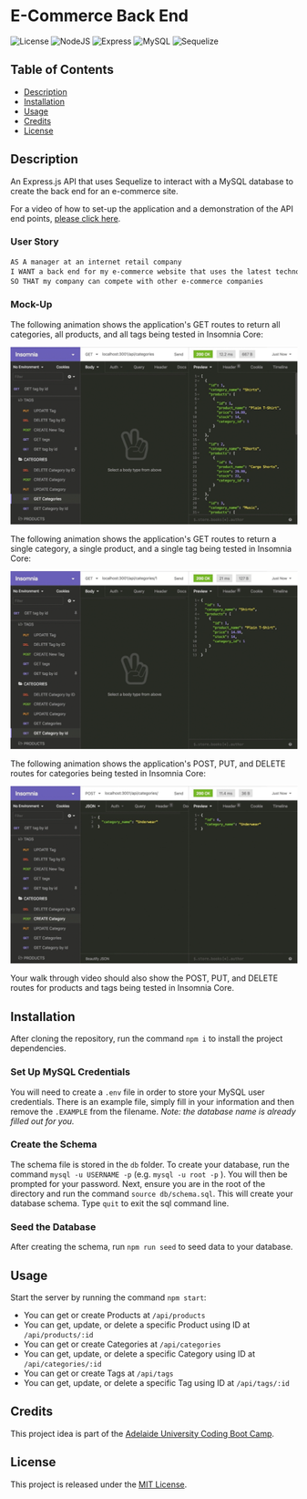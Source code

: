 # E-Commerce Back End
![License](https://img.shields.io/badge/License-MIT-yellow.svg)
![NodeJS](https://img.shields.io/badge/node.js-6DA55F.svg?&logo=node.js&logoColor=white)
![Express](https://img.shields.io/badge/express-000000?&logo=express&logoColor=white)
![MySQL](https://img.shields.io/badge/mysql-4479A1.svg?&logo=mysql&logoColor=white)
![Sequelize](https://img.shields.io/badge/sequelize-52B0E7.svg?&logo=sequelize&logoColor=white)

## Table of Contents
- [Description](#description)
- [Installation](#installation)
- [Usage](#usage)
- [Credits](#credits)
- [License](#license)

## Description
An Express.js API that uses Sequelize to interact with a MySQL database to create the back end for an e-commerce site.

For a video of how to set-up the application and a demonstration of the API end points, [please click here](https://drive.google.com/file/d/1383xKkq3TUZL2EdbRcUf18nCu72lBn8S/view?usp=sharing).

### User Story

```md
AS A manager at an internet retail company
I WANT a back end for my e-commerce website that uses the latest technologies
SO THAT my company can compete with other e-commerce companies
```

### Mock-Up

The following animation shows the application's GET routes to return all categories, all products, and all tags being tested in Insomnia Core:

![In Insomnia Core, the user tests “GET tags,” “GET Categories,” and “GET All Products.”.](./img/13-orm-homework-demo-01.gif)

The following animation shows the application's GET routes to return a single category, a single product, and a single tag being tested in Insomnia Core:

![In Insomnia Core, the user tests “GET tag by id,” “GET Category by ID,” and “GET One Product.”](./img/13-orm-homework-demo-02.gif)

The following animation shows the application's POST, PUT, and DELETE routes for categories being tested in Insomnia Core:

![In Insomnia Core, the user tests “DELETE Category by ID,” “CREATE Category,” and “UPDATE Category.”](./img/13-orm-homework-demo-03.gif)

Your walk through video should also show the POST, PUT, and DELETE routes for products and tags being tested in Insomnia Core.


## Installation
After cloning the repository, run the command `npm i` to install the project dependencies.

### Set Up MySQL Credentials
You will need to create a `.env` file in order to store your MySQL user credentials. There is an example file, simply fill in your information and then remove the `.EXAMPLE` from the filename. *Note: the database name is already filled out for you.*

### Create the Schema
The schema file is stored in the `db` folder. To create your database, run the command `mysql -u USERNAME -p` (e.g. `mysql -u root -p` ). You will then be prompted for your password. Next, ensure you are in the root of the directory and run the command `source db/schema.sql`. This will create your database schema. Type `quit` to exit the sql command line.

### Seed the Database
After creating the schema, run `npm run seed` to seed data to your database.


## Usage
Start the server by running the command `npm start`:
- You can get or create Products at `/api/products`
- You can get, update, or delete a specific Product using ID at `/api/products/:id`
- You can get or create Categories at `/api/categories`
- You can get, update, or delete a specific Category using ID at `/api/categories/:id`
- You can get or create Tags at `/api/tags`
- You can get, update, or delete a specific Tag using ID at `/api/tags/:id`

## Credits
This project idea is part of the [Adelaide University Coding Boot Camp](https://bootcamps.adelaide.edu.au).

## License
This project is released under the [MIT License](LICENSE).